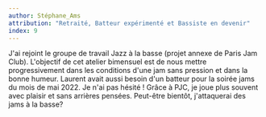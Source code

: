 ```yaml
---
author: Stéphane_Ams
attribution: "Retraité, Batteur expérimenté et Bassiste en devenir"
index: 9
---
```

J'ai rejoint le groupe de travail Jazz à la basse (projet annexe de Paris Jam Club). L'objectif de cet atelier bimensuel est de nous mettre progressivement dans les conditions d'une jam sans pression et dans la bonne humeur.
Laurent avait aussi besoin d'un batteur pour la soirée jams du mois de mai 2022. Je n'ai pas hésité ! Grâce à PJC, je joue plus souvent avec plaisir et sans arrières pensées. Peut-être bientôt, j'attaquerai des jams à la basse?
